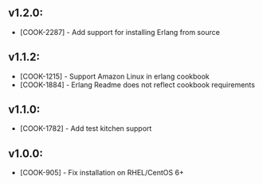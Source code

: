 ## v1.2.0:

* [COOK-2287] - Add support for installing Erlang from source

## v1.1.2:

* [COOK-1215] - Support Amazon Linux in erlang cookbook
* [COOK-1884] - Erlang Readme does not reflect cookbook requirements

## v1.1.0:

* [COOK-1782] - Add test kitchen support

## v1.0.0:

* [COOK-905] - Fix installation on RHEL/CentOS 6+
